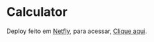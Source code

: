 # Calculator

Deploy feito em [Netfly](https://www.netlify.com//), para acessar, [Clique aqui](https://iroh-calculator.netlify.app/).
 
